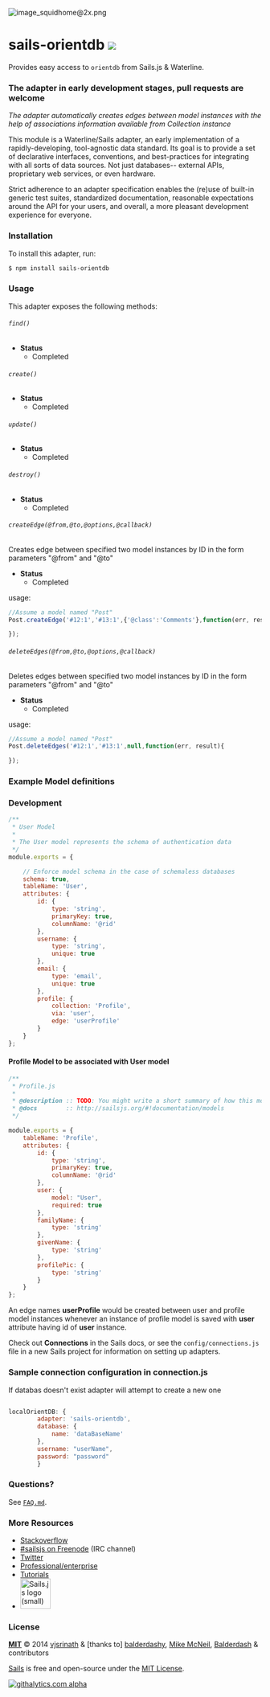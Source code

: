 ![image_squidhome@2x.png](http://i.imgur.com/RIvu9.png)

# sails-orientdb ![](https://travis-ci.org/vjsrinath/sails-orientdb.svg?branch=dev)

Provides easy access to `orientdb` from Sails.js & Waterline.

### The adapter in early development stages, pull requests are welcome
*The adapter automatically creates edges between model instances with the help of associations information available from Collection instance*

This module is a Waterline/Sails adapter, an early implementation of a rapidly-developing, tool-agnostic data standard.  Its goal is to provide a set of declarative interfaces, conventions, and best-practices for integrating with all sorts of data sources.  Not just databases-- external APIs, proprietary web services, or even hardware.

Strict adherence to an adapter specification enables the (re)use of built-in generic test suites, standardized documentation, reasonable expectations around the API for your users, and overall, a more pleasant development experience for everyone.


### Installation

To install this adapter, run:

```sh
$ npm install sails-orientdb
```




### Usage

This adapter exposes the following methods:

###### `find()`

+ **Status**
  + Completed

###### `create()`

+ **Status**
  + Completed

###### `update()`

+ **Status**
  + Completed

###### `destroy()`

+ **Status**
  + Completed

###### `createEdge(@from,@to,@options,@callback)`
Creates edge between specified two model instances by ID in the form parameters "@from" and "@to"
+ **Status**
  + Completed
  
usage: 
  ```javascript
 //Assume a model named "Post"
  Post.createEdge('#12:1','#13:1',{'@class':'Comments'},function(err, result){
  
  });
  ```
  
###### `deleteEdges(@from,@to,@options,@callback)`
Deletes edges between specified two model instances by ID in the form parameters "@from" and "@to"
+ **Status**
  + Completed
  
usage: 
  ```javascript
 //Assume a model named "Post"
  Post.deleteEdges('#12:1','#13:1',null,function(err, result){
  
  });
  ```

### Example Model definitions


### Development
```javascript
/**
 * User Model
 *
 * The User model represents the schema of authentication data
 */
module.exports = {

    // Enforce model schema in the case of schemaless databases
    schema: true,
    tableName: 'User',
    attributes: {
        id: {
            type: 'string',
            primaryKey: true,
            columnName: '@rid'
        },
        username: {
            type: 'string',
            unique: true
        },
        email: {
            type: 'email',
            unique: true
        },        
        profile: {
            collection: 'Profile',
            via: 'user',
            edge: 'userProfile'
        }
    }
};
```

#### Profile Model to be associated with User model
```javascript
/**
 * Profile.js
 *
 * @description :: TODO: You might write a short summary of how this model works and what it represents here.
 * @docs        :: http://sailsjs.org/#!documentation/models
 */

module.exports = {
    tableName: 'Profile',
    attributes: {
        id: {
            type: 'string',
            primaryKey: true,
            columnName: '@rid'
        },
        user: {
            model: "User",
            required: true
        },
        familyName: {
            type: 'string'
        },
        givenName: {
            type: 'string'
        },
        profilePic: {
            type: 'string'
        }
    }
};
```

An edge names **userProfile** would be created between user and profile model instances whenever an instance of profile model is saved with **user** attribute having id of **user** instance.

Check out **Connections** in the Sails docs, or see the `config/connections.js` file in a new Sails project for information on setting up adapters.

### Sample connection configuration in connection.js
If databas doesn't exist adapter will attempt to create a new one
```javascript

localOrientDB: {
        adapter: 'sails-orientdb',
        database: {
            name: 'dataBaseName'
        },
        username: "userName",
        password: "password"
        }

```



### Questions?

See [`FAQ.md`](./FAQ.md).



### More Resources

- [Stackoverflow](http://stackoverflow.com/questions/tagged/sails.js)
- [#sailsjs on Freenode](http://webchat.freenode.net/) (IRC channel)
- [Twitter](https://twitter.com/sailsjs)
- [Professional/enterprise](https://github.com/balderdashy/sails-docs/blob/master/FAQ.md#are-there-professional-support-options)
- [Tutorials](https://github.com/balderdashy/sails-docs/blob/master/FAQ.md#where-do-i-get-help)
- <a href="http://sailsjs.org" target="_blank" title="Node.js framework for building realtime APIs."><img src="https://github-camo.global.ssl.fastly.net/9e49073459ed4e0e2687b80eaf515d87b0da4a6b/687474703a2f2f62616c64657264617368792e6769746875622e696f2f7361696c732f696d616765732f6c6f676f2e706e67" width=60 alt="Sails.js logo (small)"/></a>


### License

**[MIT](./LICENSE)**
&copy; 2014 [vjsrinath](http://github.com/vjsrinath) & [thanks to]
[balderdashy](http://github.com/balderdashy), [Mike McNeil](http://michaelmcneil.com), [Balderdash](http://balderdash.co) & contributors

[Sails](http://sailsjs.org) is free and open-source under the [MIT License](http://sails.mit-license.org/).


[![githalytics.com alpha](https://cruel-carlota.pagodabox.com/8acf2fc2ca0aca8a3018e355ad776ed7 "githalytics.com")](http://githalytics.com/vjsrinath/sails-orientdb/README.md)


